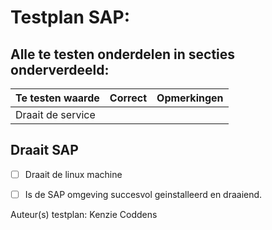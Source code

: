 # Testplan SAP: 
## Alle te testen onderdelen in secties onderverdeeld: 

| Te testen waarde | Correct           | Opmerkingen  |
| ------------- |-------------| -----|
| Draait de service      |   |           |

## Draait SAP
- [ ] Draait de linux machine

- [ ] Is de SAP omgeving succesvol geinstalleerd en draaiend.

Auteur(s) testplan: Kenzie Coddens



